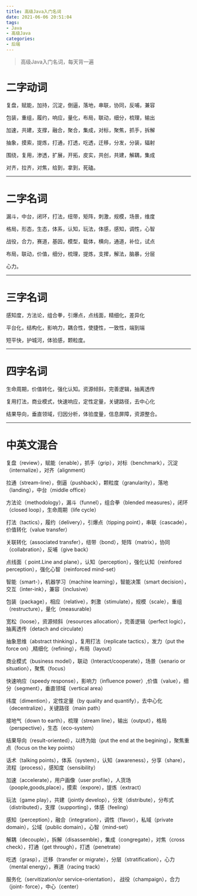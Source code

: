 ```yaml
---
title: 高级Java入门名词
date: 2021-06-06 20:51:04
tags:
- Java
- 高级Java
categories:
- 后端
---
```


> 高级Java入门名词，每天背一遍

<!--more-->

# 二字动词

复盘，赋能，加持，沉淀，倒逼，落地，串联，协同，反哺，兼容

包装，重组，履约，响应，量化，布局，联动，细分，梳理，输出

加速，共建，支撑，融合，聚合，集成，对标，聚焦，抓手，拆解

抽象，摸索，提炼，打通，打透，吃透，迁移，分发，分装，辐射

围绕，复用，渗透，扩展，开拓，皮实，共创，共建，解耦，集成

对齐，拉齐，对焦，给到，拿到，死磕。

***

# 二字名词

漏斗，中台，闭环，打法，纽带，矩阵，刺激，规模，场景，维度

格局，形态，生态，体系，认知，玩法，体感，感知，调性，心智

战役，合力，赛道，基因，模型，载体，横向，通道，补位，试点

布局，联动，价值，细分，梳理，提炼，支撵，解法，脑暴，分层

心力。

***

# 三字名词

感知度，方法论，组合拳，引爆点，点线面，精细化，差异化

平台化，结构化，影响力，耦合性，使捷性，一致性，端到端

短平快，护城河，体验感，颗粒度。

***

# 四字名词

生命周期，价值转化，强化认知。资源倾斜，完善逻辑，抽离透传

复用打法，商业模式，快速响应，定性定量，关键路径，去中心化

结果导向，垂直领域，归因分析，体验度量，信息屏障，资源整合。

***

# 中英文混合

复盘（review），赋能（enable），抓手（grip），对标（benchmark），沉淀（internalize），对齐（alignment）

拉通（stream-line），倒逼（pushback），颗粒度（granularity），落地（landing），中台（middle office）

方法论（methodology），漏斗（funnel），组合拳（blended measures），闭环（closed loop），生命周期（life cycle）

打法（tactics），履约（delivery），引爆点（tipping point），串联（cascade），价值转化（value transfer）

关联转化（associated transfer），纽带（bond），矩阵（matrix），协同（collabration），反哺（give back）

点线面（ point.Line and plane），认知（perception），强化认知（reinfored perception），强化心智（reinforced mind-set）

智能（smart-），机器学习（machine learning），智能决策（smart decision），交互（inter-ink），兼容（inclusive）

包装（package），相应（relative），刺激（stimulate），规模（scale），重组（restructure），量化（measurable）

宽松（loose），资源倾斜（resources allocation），完善逻辑（perfect logic），抽离透传（detach and circulate）

抽象思维（abstract thinking），复用打法（replicate tactics），发力（put the force on）,精细化（refining），布局（layout）

商业模式（business model），联动（Interact/cooperate），场景（senario or situation），聚焦（focus）

快速响应（speedy response），影响力（influence power）,价值（value），细分（segment），垂直领域（vertical area）

纬度（dimention），定性定量（by quality and quantify），去中心化（decentralize），关键路径（main path）

接地气（down to earth），梳理（stream line），输出（output），格局（perspective），生态（eco-system）

结果导向（result-oriented），以终为始（put the end at the begining），聚焦重点（focus on the key points）

话术（talking points），体系（system），认知（awareness），分享（share），流程（process），感知度（sensibility）

加速（accelerate），用户画像（user profile），人货场（poople,goods,place），摸索（expore），提炼（extract）

玩法（game play），共建（jointly develop），分发（distribute），分布式（distributed），支撑（supporting），体感（feeling）

感知（perception），融合（integration），调性（flavor），私域（private domain），公域（public domain），心智（mind-set）

解耦（decouple），拆解（disassemble），集成（congregate），对焦（cross check），打通（get through），打透（penetrate）

吃透（grasp），迁移（transfer or migrate），分层（stratification），心力（mental energy），赛道（racing track）

服务化（servitization/or service-orientation）， 战役（champaign），合力（joint- force），中心（center）
